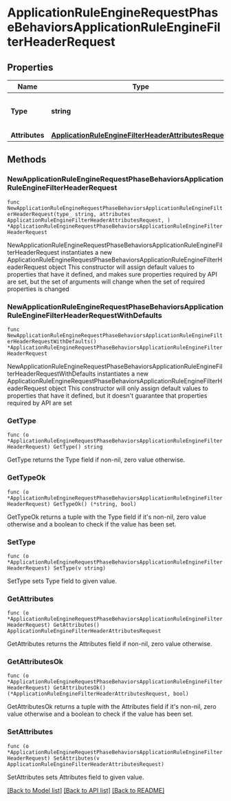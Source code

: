 # ApplicationRuleEngineRequestPhaseBehaviorsApplicationRuleEngineFilterHeaderRequest

## Properties

Name | Type | Description | Notes
------------ | ------------- | ------------- | -------------
**Type** | **string** | * &#x60;filter_request_header&#x60; - filter_request_header | 
**Attributes** | [**ApplicationRuleEngineFilterHeaderAttributesRequest**](ApplicationRuleEngineFilterHeaderAttributesRequest.md) |  | 

## Methods

### NewApplicationRuleEngineRequestPhaseBehaviorsApplicationRuleEngineFilterHeaderRequest

`func NewApplicationRuleEngineRequestPhaseBehaviorsApplicationRuleEngineFilterHeaderRequest(type_ string, attributes ApplicationRuleEngineFilterHeaderAttributesRequest, ) *ApplicationRuleEngineRequestPhaseBehaviorsApplicationRuleEngineFilterHeaderRequest`

NewApplicationRuleEngineRequestPhaseBehaviorsApplicationRuleEngineFilterHeaderRequest instantiates a new ApplicationRuleEngineRequestPhaseBehaviorsApplicationRuleEngineFilterHeaderRequest object
This constructor will assign default values to properties that have it defined,
and makes sure properties required by API are set, but the set of arguments
will change when the set of required properties is changed

### NewApplicationRuleEngineRequestPhaseBehaviorsApplicationRuleEngineFilterHeaderRequestWithDefaults

`func NewApplicationRuleEngineRequestPhaseBehaviorsApplicationRuleEngineFilterHeaderRequestWithDefaults() *ApplicationRuleEngineRequestPhaseBehaviorsApplicationRuleEngineFilterHeaderRequest`

NewApplicationRuleEngineRequestPhaseBehaviorsApplicationRuleEngineFilterHeaderRequestWithDefaults instantiates a new ApplicationRuleEngineRequestPhaseBehaviorsApplicationRuleEngineFilterHeaderRequest object
This constructor will only assign default values to properties that have it defined,
but it doesn't guarantee that properties required by API are set

### GetType

`func (o *ApplicationRuleEngineRequestPhaseBehaviorsApplicationRuleEngineFilterHeaderRequest) GetType() string`

GetType returns the Type field if non-nil, zero value otherwise.

### GetTypeOk

`func (o *ApplicationRuleEngineRequestPhaseBehaviorsApplicationRuleEngineFilterHeaderRequest) GetTypeOk() (*string, bool)`

GetTypeOk returns a tuple with the Type field if it's non-nil, zero value otherwise
and a boolean to check if the value has been set.

### SetType

`func (o *ApplicationRuleEngineRequestPhaseBehaviorsApplicationRuleEngineFilterHeaderRequest) SetType(v string)`

SetType sets Type field to given value.


### GetAttributes

`func (o *ApplicationRuleEngineRequestPhaseBehaviorsApplicationRuleEngineFilterHeaderRequest) GetAttributes() ApplicationRuleEngineFilterHeaderAttributesRequest`

GetAttributes returns the Attributes field if non-nil, zero value otherwise.

### GetAttributesOk

`func (o *ApplicationRuleEngineRequestPhaseBehaviorsApplicationRuleEngineFilterHeaderRequest) GetAttributesOk() (*ApplicationRuleEngineFilterHeaderAttributesRequest, bool)`

GetAttributesOk returns a tuple with the Attributes field if it's non-nil, zero value otherwise
and a boolean to check if the value has been set.

### SetAttributes

`func (o *ApplicationRuleEngineRequestPhaseBehaviorsApplicationRuleEngineFilterHeaderRequest) SetAttributes(v ApplicationRuleEngineFilterHeaderAttributesRequest)`

SetAttributes sets Attributes field to given value.



[[Back to Model list]](../README.md#documentation-for-models) [[Back to API list]](../README.md#documentation-for-api-endpoints) [[Back to README]](../README.md)


